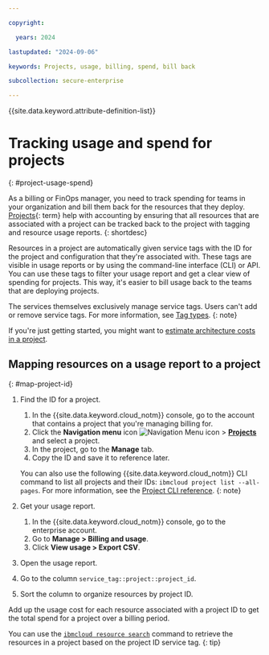 ```yaml
---

copyright:

  years: 2024

lastupdated: "2024-09-06"

keywords: Projects, usage, billing, spend, bill back

subcollection: secure-enterprise

---
```


{{site.data.keyword.attribute-definition-list}}

# Tracking usage and spend for projects
{: #project-usage-spend}

As a billing or FinOps manager, you need to track spending for teams in your organization and bill them back for the resources that they deploy. [Projects](#x2035151){: term} help with accounting by ensuring that all resources that are associated with a project can be tracked back to the project with tagging and resource usage reports.
{: shortdesc}





Resources in a project are automatically given service tags with the ID for the project and configuration that they're associated with. These tags are visible in usage reports or by using the command-line interface (CLI) or API. You can use these tags to filter your usage report and get a clear view of spending for projects. This way, it's easier to bill usage back to the teams that are deploying projects.

The services themselves exclusively manage service tags. Users can't add or remove service tags. For more information, see [Tag types](/docs/account?topic=account-tag&interface=ui#tag-types).
{: note}

If you're just getting started, you might want to [estimate architecture costs in a project](/docs/secure-enterprise?topic=secure-enterprise-cost-estimate-project&interface=ui).

## Mapping resources on a usage report to a project
{: #map-project-id}

1. Find the ID for a project.
   1. In the {{site.data.keyword.cloud_notm}} console, go to the account that contains a project that you're managing billing for.
   1. Click the **Navigation menu** icon ![Navigation Menu icon](../icons/icon_hamburger.svg "Menu") > **[Projects](/projects/)** and select a project.
   1. In the project, go to the **Manage** tab.
   1. Copy the ID and save it to reference later.

   You can also use the following {{site.data.keyword.cloud_notm}} CLI command to list all projects and their IDs: `ibmcloud project list --all-pages`. For more information, see the [Project CLI reference](/docs/cli?topic=cli-projects-cli#project-cli-list-command).
   {: note}

1. Get your usage report.
   1. In the {{site.data.keyword.cloud_notm}} console, go to the enterprise account.
   1. Go to **Manage > Billing and usage**.
   1. Click **View usage > Export CSV**.
1. Open the usage report.
1. Go to the column `service_tag::project::project_id`.
1. Sort the column to organize resources by project ID.

Add up the usage cost for each resource associated with a project ID to get the total spend for a project over a billing period.

You can use the [`ibmcloud resource search`](/docs/secure-enterprise?topic=secure-enterprise-projects-cli&interface=cli#ibmcloud-resource-tag-search) command to retrieve the resources in a project based on the project ID service tag.
{: tip}
